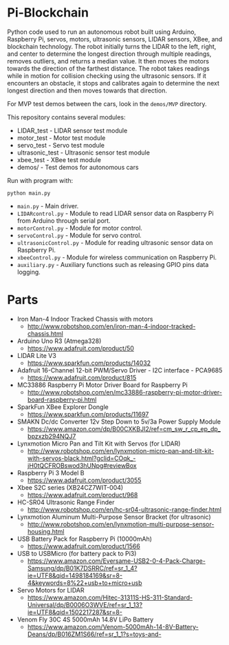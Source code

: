 # Pi-Blockchain

Python code used to run an autonomous robot built using Arduino, Raspberry Pi, servos, motors, ultrasonic sensors, LIDAR sensors, XBee, and blockchain technology. The robot initially turns the LIDAR to the left, right, and center to determine the longest direction through multiple readings, removes outliers, and returns a median value. It then moves the motors towards the direction of the farthest distance. The robot takes readings while in motion for collision checking using the ultrasonic sensors. If it encounters an obstacle, it stops and calibrates again to determine the next longest direction and then moves towards that direction.

For MVP test demos between the cars, look in the `demos/MVP` directory.

This repository contains several modules:
* LIDAR_test - LIDAR sensor test module
* motor_test - Motor test module
* servo_test - Servo test module
* ultrasonic_test - Ultrasonic sensor test module
* xbee_test - XBee test module
* demos/ - Test demos for autonomous cars

Run with program with:
```
python main.py
```
- `main.py` - Main driver.
- `LIDARcontrol.py` - Module to read LIDAR sensor data on Raspberry Pi from Arduino through serial port.
- `motorControl.py` - Module for motor control.
- `servoControl.py` - Module for servo control.
- `ultrasonicControl.py` - Module for reading ultrasonic sensor data on Raspberry Pi.
- `xbeeControl.py` - Module for wireless communication on Raspberry Pi.
- `auxiliary.py` - Auxiliary functions such as releasing GPIO pins data logging.

# Parts
* Iron Man-4 Indoor Tracked Chassis with motors
    * http://www.robotshop.com/en/iron-man-4-indoor-tracked-chassis.html
* Arduino Uno R3 (Atmega328)
    * https://www.adafruit.com/product/50
* LIDAR Lite V3
    * https://www.sparkfun.com/products/14032
* Adafruit 16-Channel 12-bit PWM/Servo Driver - I2C interface - PCA9685
    * https://www.adafruit.com/product/815
* MC33886 Raspberry Pi Motor Driver Board for Raspberry Pi
    * http://www.robotshop.com/en/mc33886-raspberry-pi-motor-driver-board-raspberry-pi.html
* SparkFun XBee Explorer Dongle
    * https://www.sparkfun.com/products/11697
* SMAKN Dc/dc Converter 12v Step Down to 5v/3a Power Supply Module
    * https://www.amazon.com/dp/B00CXKBJI2/ref=cm_sw_r_cp_ep_dp_bpzxzb294NQJ7
* Lynxmotion Micro Pan and Tilt Kit with Servos (for LIDAR)
    * http://www.robotshop.com/en/lynxmotion-micro-pan-and-tilt-kit-with-servos-black.html?gclid=COqk_-jH0tQCFROBswod3hUNpg#reviewBox
* Raspberry Pi 3 Model B
    * https://www.adafruit.com/product/3055
* Xbee S2C series (XB24CZ7WIT-004)
    * https://www.adafruit.com/product/968
* HC-SR04 Ultrasonic Range Finder
    * http://www.robotshop.com/en/hc-sr04-ultrasonic-range-finder.html
* Lynxmotion Aluminum Multi-Purpose Sensor Bracket (for ultrasonic)
    * http://www.robotshop.com/en/lynxmotion-multi-purpose-sensor-housing.html
* USB Battery Pack for Raspberry Pi (10000mAh)
    * https://www.adafruit.com/product/1566
* USB to USBMicro (for battery pack to Pi3)
    * https://www.amazon.com/Eversame-USB2-0-4-Pack-Charge-Samsung/dp/B01K7DSRRC/ref=sr_1_4?ie=UTF8&qid=1498184169&sr=8-4&keywords=8%22+usb+to+micro+usb
* Servo Motors for LIDAR
    * https://www.amazon.com/Hitec-31311S-HS-311-Standard-Universal/dp/B0006O3WVE/ref=sr_1_13?ie=UTF8&qid=1502217287&sr=8-
* Venom Fly 30C 4S 5000mAh 14.8V LiPo Battery
    * https://www.amazon.com/Venom-5000mAh-14-8V-Battery-Deans/dp/B016ZM1S66/ref=sr_1_1?s=toys-and-
